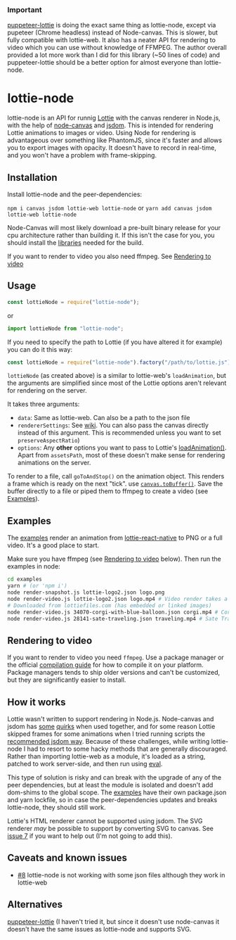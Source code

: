 ### Important
[puppeteer-lottie](https://github.com/transitive-bullshit/puppeteer-lottie) is doing the exact same thing as lottie-node, except via pupeteer (Chrome headless) instead of Node-canvas. This is slower, but fully compatible with lottie-web. It also has a neater API for rendering to video which you can use without knowledge of FFMPEG. The author overall provided a lot more work than I did for this library (~50 lines of code) and puppeteer-lottie should be a better option for almost everyone than lottie-node.


# lottie-node

lottie-node is an API for runnig [Lottie](https://github.com/airbnb/lottie-web/) with the canvas renderer in Node.js, with the help of [node-canvas](https://github.com/Automattic/node-canvas) and [jsdom](https://github.com/jsdom/jsdom). This is intended for rendering Lottie animations to images or video. Using Node for rendering is advantageous over something like PhantomJS, since it's faster and allows you to export images with opacity. It doesn't have to record in real-time, and you won't have a problem with frame-skipping.

## Installation

Install lottie-node and the peer-dependencies:

`npm i canvas jsdom lottie-web lottie-node`
or
`yarn add canvas jsdom lottie-web lottie-node`

Node-Canvas will most likely download a pre-built binary release for your cpu architecture rather than building it. If this isn't the case for you, you should install the [libraries](https://github.com/Automattic/node-canvas#compiling) needed for the build.

If you want to render to video you also need ffmpeg. See [Rendering to video](#rendering-to-video)

## Usage

```js
const lottieNode = require("lottie-node");
```

or

```js
import lottieNode from "lottie-node";
```

If you need to specify the path to Lottie (if you have altered it for example) you can do it this way:

```js
const lottieNode = require("lottie-node").factory("/path/to/lottie.js");
```

`lottieNode` (as created above) is a similar to lottie-web's `loadAnimation`, but the arguments are simplified since most of the Lottie options aren't relevant for rendering on the server.

It takes three arguments:

- `data`: Same as lottie-web. Can also be a path to the json file
- `rendererSettings`: See [wiki](https://github.com/airbnb/lottie-web/wiki/Renderer-Settings). You can also pass the canvas directly instead of this argument. This is recommended unless you want to set `preserveAspectRatio`)
- `options`: Any **other** options you want to pass to
  Lottie's [loadAnimation()](https://github.com/airbnb/lottie-web/wiki/loadAnimation-options). Apart from `assetsPath`, most of these doesn't make sense for rendering animations on the server.

To render to a file, call `goToAndStop()` on the animation object. This renders a frame which is ready on the next "tick". use [`canvas.toBuffer()`](https://github.com/Automattic/node-canvas#canvastobuffer). Save the buffer directly to a file or piped them to ffmpeg to create a video (see [Examples](#examples)).

## Examples

The [examples](https://github.com/friday/lottie-node/blob/master/examples) render an animation from [lottie-react-native](https://github.com/react-community/lottie-react-native) to PNG or a full video. It's a good place to start.

Make sure you have ffmpeg (see [Rendering to video](#rendering-to-video) below). Then run the examples in node:

```sh
cd examples
yarn # (or 'npm i')
node render-snapshot.js lottie-logo2.json logo.png
node render-video.js lottie-logo2.json logo.mp4 # Video render takes a little longer
# Downloaded from lottiefiles.com (has embedded or linked images)
node render-video.js 34070-corgi-with-blue-balloon.json corgi.mp4 # Corgi with blue balloon by Jonhson Subianto
node render-video.js 28141-sate-traveling.json traveling.mp4 # Sate Traveling by Reza
```

## Rendering to video

If you want to render to video you need `ffmpeg`. Use a package manager or the official [compilation guide](https://trac.ffmpeg.org/wiki/CompilationGuide) for how to compile it on your platform. Package managers tends to ship older versions and can't be customized, but they are significantly easier to install.

## How it works

Lottie wasn't written to support rendering in Node.js. Node-canvas and jsdom has [some](https://github.com/Automattic/node-canvas/issues/487) [quirks](https://github.com/jsdom/jsdom/issues/2067) when used together, and for some reason Lottie skipped frames for some animations when I tried running scripts the [recommended jsdom way](https://github.com/jsdom/jsdom/wiki/Don't-stuff-jsdom-globals-onto-the-Node-global#running-code-inside-the-jsdom-context). Because of these challenges, while writing lottie-node I had to resort to some hacky methods that are generally discouraged. Rather than importing lottie-web as a module, it's loaded as a string, patched to work server-side, and then run using [eval](https://developer.mozilla.org/en-US/docs/Web/JavaScript/Reference/Global_Objects/eval).

This type of solution is risky and can break with the upgrade of any of the peer dependencies, but at least the module is isolated and doesn't add dom-shims to the global scope. The [examples](#examples) have their own package.json and yarn lockfile, so in case the peer-dependencies updates and breaks lottie-node, they should still work.

Lottie's HTML renderer cannot be supported using jsdom. The SVG renderer _may_ be possible to support by converting SVG to canvas. See [issue 7](https://github.com/friday/lottie-node/issues/7) if you want to help out (I'm not going to add this).

## Caveats and known issues
- [#8](https://github.com/friday/lottie-node/issues/8) lottie-node is not working with some json files although they work in lottie-web

## Alternatives

[puppeteer-lottie](https://github.com/transitive-bullshit/puppeteer-lottie) (I haven't tried it, but since it doesn't use node-canvas it doesn't have the same issues as lottie-node and supports SVG.